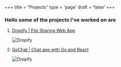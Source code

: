 +++
title = "Projects"
type = 'page'
draft = 'false'
+++

### Hello some of the projects I've worked on are

1. [Dropify | File Sharing Web App](/projects/dropify_file_sharing_app/)

    ![Dropify](/images/projects/dropify_file_sharing_app.png)

2. [GoChat | Chat app with Go and React](/projects/go_chat/)

    ![Dropify](/images/projects/go_chat.png)

